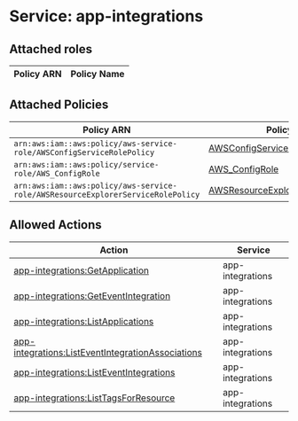 # Service: app-integrations

## Attached roles

| Policy ARN | Policy Name |
|------------|-------------|
## Attached Policies

| Policy ARN | Policy Name |
|------------|-------------|
| `arn:aws:iam::aws:policy/aws-service-role/AWSConfigServiceRolePolicy` | [AWSConfigServiceRolePolicy](../policies.md#awsconfigservicerolepolicy) |
| `arn:aws:iam::aws:policy/service-role/AWS_ConfigRole` | [AWS_ConfigRole](../policies.md#aws_configrole) |
| `arn:aws:iam::aws:policy/aws-service-role/AWSResourceExplorerServiceRolePolicy` | [AWSResourceExplorerServiceRolePolicy](../policies.md#awsresourceexplorerservicerolepolicy) |

## Allowed Actions

| Action | Service |
|--------|---------|
| [app-integrations:GetApplication](../actions.md#app-integrations:getapplication) | app-integrations |
| [app-integrations:GetEventIntegration](../actions.md#app-integrations:geteventintegration) | app-integrations |
| [app-integrations:ListApplications](../actions.md#app-integrations:listapplications) | app-integrations |
| [app-integrations:ListEventIntegrationAssociations](../actions.md#app-integrations:listeventintegrationassociations) | app-integrations |
| [app-integrations:ListEventIntegrations](../actions.md#app-integrations:listeventintegrations) | app-integrations |
| [app-integrations:ListTagsForResource](../actions.md#app-integrations:listtagsforresource) | app-integrations |